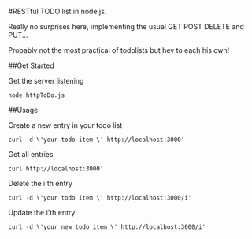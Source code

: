 #RESTful TODO list in node.js.

Really no surprises here, implementing the usual GET POST DELETE and PUT...

Probably not the most practical of todolists but hey to each his own!

##Get Started

Get the server listening

```
node httpToDo.js
```

##Usage

Create a new entry in your todo list
```
curl -d \'your todo item \' http://localhost:3000'
```
Get all entries
```
curl http://localhost:3000'
```
Delete the i'th entry
```
curl -d \'your todo item \' http://localhost:3000/i'
```
Update the i'th entry
```
curl -d \'your new todo item \' http://localhost:3000/i'
```


